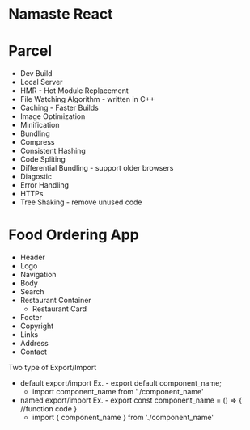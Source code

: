 # Namaste React

# Parcel
- Dev Build
- Local Server
- HMR - Hot Module Replacement
- File Watching Algorithm - written in C++
- Caching - Faster Builds
- Image Optimization
- Minification
- Bundling
- Compress
- Consistent Hashing
- Code Spliting
- Differential Bundling - support older browsers
- Diagostic
- Error Handling
- HTTPs
- Tree Shaking - remove unused code

# Food Ordering App
- Header
 - Logo
 - Navigation
- Body
 - Search
 - Restaurant Container
    - Restaurant Card
- Footer
 - Copyright
 - Links
 - Address
 - Contact

Two type of Export/Import
- default export/import
 Ex. - export default component_name;
     - import component_name from './component_name'
- named export/import
 Ex. - export const component_name = () => { //function code }
     - import { component_name } from './component_name' 